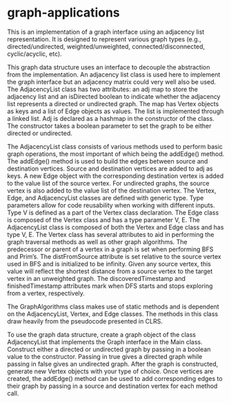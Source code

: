 # graph-applications

This is an implementation of a graph interface using an adjacency list representation. It is designed to represent various graph types (e.g., directed/undirected, weighted/unweighted, connected/disconnected, cyclic/acyclic, etc).

This graph data structure uses an interface to decouple the abstraction from the implementation. An adjacency list class is used here to implement the graph interface but an adjacency matrix could very well also be used. The AdjacencyList class has two attributes: an adj map to store the adjacency list and an isDirected boolean to indicate whether the adjacency list represents a directed or undirected graph. The map has Vertex objects as keys and a list of Edge objects as values. The list is implemented through a linked list. Adj is declared as a hashmap in the constructor of the class. The constructor takes a boolean parameter to set the graph to be either directed or undirected. 

The AdjacencyList class consists of various methods used to perform basic graph operations, the most important of which being the addEdge() method. The addEdge() method is used to build the edges between source and destination vertices. Source and destination vertices are added to adj as keys. A new Edge object with the corresponding destination vertex is added to the value list of the source vertex. For undirected graphs, the source vertex is also added to the value list of the destination vertex. 
The Vertex, Edge, and AdjacencyList classes are defined with generic type. Type parameters allow for code reusability when working with different inputs. Type V is defined as a part of the Vertex class declaration. The Edge class is composed of the Vertex class and has a type parameter V, E. The AdjacencyList class is composed of both the Vertex and Edge class and has type V, E. The Vertex class has several attributes to aid in performing the graph traversal methods as well as other graph algorithms. The predecessor or parent of a vertex in a graph is set when performing BFS and Prim’s. The distFromSource attribute is set relative to the source vertex used in BFS and is initialized to be infinity. Given any source vertex, this value will reflect the shortest distance from a source vertex to the target vertex in an unweighted graph. The discoveredTimestamp and finishedTimestamp attributes mark when DFS starts and stops exploring from a vertex, respectively.

The GraphAlgorithms class makes use of static methods and is dependent on the AdjacencyList, Vertex, and Edge classes. The methods in this class draw heavily from the pseudocode presented in CLRS.    

To use the graph data structure, create a graph object of the class AdjacencyList that implements the Graph interface in the Main class. Construct either a directed or undirected graph by passing in a boolean value to the constructor. Passing in true gives a directed graph while passing in false gives an undirected graph. After the graph is constructed, generate new Vertex objects with your type of choice. Once vertices are created, the addEdge() method can be used to add corresponding edges to their graph by passing in a source and destination vertex for each method call.

